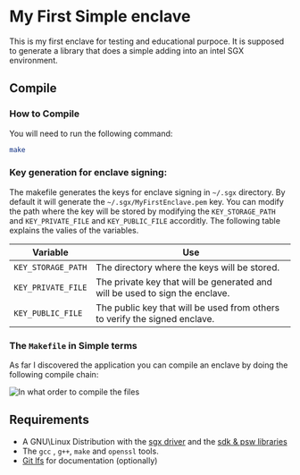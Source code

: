 # My First Simple enclave

This is my first enclave for testing and educational purpoce.
It is supposed to generate a library that does a simple adding into an intel SGX environment.

## Compile

### How to Compile

You will need to run the following command:

```bash
make
```

### Key generation for enclave signing:

The makefile generates the keys for enclave signing in `~/.sgx` directory. By default it will generate the `~/.sgx/MyFirstEnclave.pem` key. You can modify the path where the key will be stored by modifying the `KEY_STORAGE_PATH` and `KEY_PRIVATE_FILE` and `KEY_PUBLIC_FILE` accorditly. The following table explains the valies of the variables.

Variable | Use
--- | ---
`KEY_STORAGE_PATH` | The directory where the keys will be stored.
`KEY_PRIVATE_FILE` | The private key that will be generated and will be used to sign the enclave.
`KEY_PUBLIC_FILE` | The public key that will be used from others to verify the signed enclave.

### The `Makefile` in Simple terms

As far I discovered the application you can compile an enclave by doing the following compile chain:

![In what order to compile the files](https://media.githubusercontent.com/media/pc-magas/myFirstEnclave/master/doc/SGX%20Compile%20workflow.png)


## Requirements

* A GNU\Linux Distribution with the [sgx driver](https://github.com/01org/linux-sgx-driver) and the [sdk & psw libraries](https://github.com/01org/linux-sgx)
* The `gcc` , `g++`, `make` and `openssl` tools.
* [Git lfs](https://git-lfs.github.com/) for documentation (optionally)
